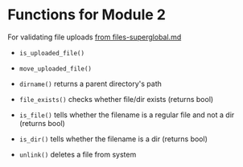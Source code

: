 # Functions for Module 2

For validating file uploads [from files-superglobal.md](files-superglobal.md)
- `is_uploaded_file()`
- `move_uploaded_file()`

- `dirname()` returns a parent directory's path
- `file_exists()` checks whether file/dir exists (returns bool)
- `is_file()` tells whether the filename is a regular file and not a dir (returns bool)
- `is_dir()` tells whether the filename is a dir (returns bool)
- `unlink()` deletes a file from system